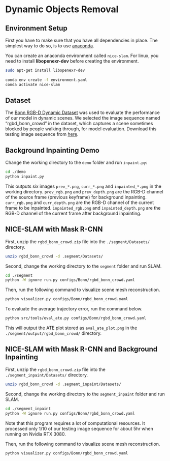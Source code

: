 # Dynamic Objects Removal
## Environment Setup

First you have to make sure that you have all dependencies in place.
The simplest way to do so, is to use [anaconda](https://www.anaconda.com/). 

You can create an anaconda environment called `nice-slam`. For linux, you need to install **libopenexr-dev** before creating the environment.
```bash
sudo apt-get install libopenexr-dev
    
conda env create -f environment.yaml
conda activate nice-slam
```


## Dataset
The [Bonn RGB-D Dynamic Dataset](https://www.ipb.uni-bonn.de/data/rgbd-dynamic-dataset/) was used to evaluate the performance of our model in dynamic scenes. We selected the image sequence named “rgbd_bonn_crowd” in the dataset, which captures a scene sometimes blocked by people walking through, for model evaluation. Download this testing image sequence from [here](https://www.ipb.uni-bonn.de/html/projects/rgbd_dynamic2019/rgbd_bonn_crowd.zip).


## Background Inpainting Demo
Change the working directory to the `demo` folder and run `inpaint.py`:
```bash
cd ./demo
python inpaint.py
```
This outputs six images `prev_*.png`, `curr_*.png` and `inpainted_*.png` in the working directory. `prev_rgb.png` and `prev_depth.png` are the RGB-D channel of the source frame (previous keyframe) for background inpainting. `curr_rgb.png` and `curr_depth.png` are the RGB-D channel of the current frame to be inpainted. `inpainted_rgb.png` and `inpainted_depth.png` are the RGB-D channel of the current frame after background inpainting. 

## NICE-SLAM with Mask R-CNN

First, unzip the `rgbd_bonn_crowd.zip` file into the `./segment/Datasets/` directory.
```bash
unzip rgbd_bonn_crowd -d .segment/Datasets/
```

Second, change the working directory to the `segment` folder and run SLAM.
```bash
cd ./segment
python -W ignore run.py configs/Bonn/rgbd_bonn_crowd.yaml
```

Then, run the following command to visualize scene mesh reconstruction.
```bash
python visualizer.py configs/Bonn/rgbd_bonn_crowd.yaml
```

To evaluate the average trajectory error, run the command below.
```bash
python src/tools/eval_ate.py configs/Bonn/rgbd_bonn_crowd.yaml
```
This will output the ATE plot stored as `eval_ate_plot.png` in the `./segment/output/rgbd_bonn_crowd/` directory.


## NICE-SLAM with Mask R-CNN and Background Inpainting

First, unzip the `rgbd_bonn_crowd.zip` file into the `./segment_inpaint/Datasets/` directory.
```bash
unzip rgbd_bonn_crowd -d .segment_inpaint/Datasets/
```

Second, change the working directory to the `segment_inpaint` folder and run SLAM.
```bash
cd ./segment_inpaint
python -W ignore run.py configs/Bonn/rgbd_bonn_crowd.yaml
```
Note that this program requires a lot of computational resources. It processed only 1/10 of our testing image sequence for about 5hr when running on Nvidia RTX 3080.

Then, run the following command to visualize scene mesh reconstruction.
```bash
python visualizer.py configs/Bonn/rgbd_bonn_crowd.yaml
```